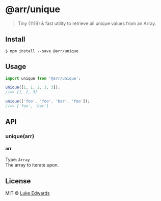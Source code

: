 # @arr/unique

> Tiny (111B) & fast utility to retrieve all unique values from an Array.

## Install

```
$ npm install --save @arr/unique
```

## Usage

```js
import unique from '@arr/unique';

unique([1, 1, 2, 3, 3]);
//=> [1, 2, 3]

unique(['foo', 'foo', 'bar', 'foo']);
//=> ['foo', 'bar']
```

## API

### unique(arr)

#### arr
Type: `Array`<br>
The array to iterate upon.


## License

MIT © [Luke Edwards](http://lukeed.com)
